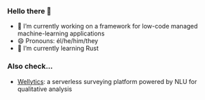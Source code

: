 ### Hello there 👋

- 🔭 I’m currently working on a framework for low-code managed machine-learning applications
- 😄 Pronouns: él/he/him/they
- 🌱 I’m currently learning Rust

### Also check...

- [Wellytics](https://github.com/Wellytics/wellytics): a serverless surveying platform powered by NLU for qualitative analysis

<!--

- 👯 I’m looking to collaborate on ...
- 🤔 I’m looking for help with ...
- 💬 Ask me about ...
- 📫 How to reach me: ...
- ⚡ Fun fact: ...

-->
